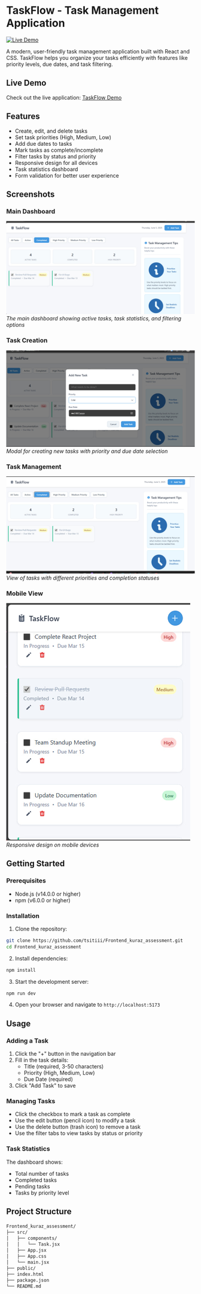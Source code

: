 # TaskFlow - Task Management Application

[![Live Demo](https://img.shields.io/badge/Live-Demo-blue?style=flat-square)](https://your-deployed-url.com)

A modern, user-friendly task management application built with React and CSS. TaskFlow helps you organize your tasks efficiently with features like priority levels, due dates, and task filtering.

## Live Demo

Check out the live application: [TaskFlow Demo](https://frontend-kuraz-assessment.vercel.app/)

## Features

- Create, edit, and delete tasks
- Set task priorities (High, Medium, Low)
- Add due dates to tasks
- Mark tasks as complete/incomplete
- Filter tasks by status and priority
- Responsive design for all devices
- Task statistics dashboard
- Form validation for better user experience

## Screenshots

### Main Dashboard

![Main Dashboard](docs/main-dashboard.jpg)
_The main dashboard showing active tasks, task statistics, and filtering options_

### Task Creation

![Task Creation](docs/task-creation.jpg)
_Modal for creating new tasks with priority and due date selection_

### Task Management

![Task Management](docs/task-management.jpg)
_View of tasks with different priorities and completion statuses_

### Mobile View

![Mobile View](docs/mobile-view.jpg)
_Responsive design on mobile devices_

## Getting Started

### Prerequisites

- Node.js (v14.0.0 or higher)
- npm (v6.0.0 or higher)

### Installation

1. Clone the repository:

```bash
git clone https://github.com/tsitiii/Frontend_kuraz_assessment.git
cd Frontend_kuraz_assessment
```

2. Install dependencies:

```bash
npm install
```

3. Start the development server:

```bash
npm run dev
```

4. Open your browser and navigate to `http://localhost:5173`

## Usage

### Adding a Task

1. Click the "+" button in the navigation bar
2. Fill in the task details:
   - Title (required, 3-50 characters)
   - Priority (High, Medium, Low)
   - Due Date (required)
3. Click "Add Task" to save

### Managing Tasks

- Click the checkbox to mark a task as complete
- Use the edit button (pencil icon) to modify a task
- Use the delete button (trash icon) to remove a task
- Use the filter tabs to view tasks by status or priority

### Task Statistics

The dashboard shows:

- Total number of tasks
- Completed tasks
- Pending tasks
- Tasks by priority level

## Project Structure

```
Frontend_kuraz_assessment/
├── src/
│   ├── components/
│   │   └── Task.jsx
│   ├── App.jsx
│   ├── App.css
│   └── main.jsx
├── public/
├── index.html
├── package.json
└── README.md
```
